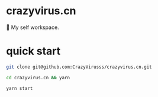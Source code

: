 # crazyvirus.cn
🌃 My self workspace.

# quick start
```zsh
git clone git@github.com:CrazyVirusss/crazyvirus.cn.git

cd crazyvirus.cn && yarn

yarn start
```
